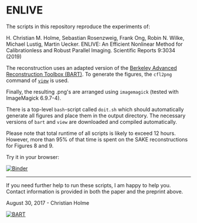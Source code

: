 # ENLIVE
The scripts in this repository reproduce the
experiments of:

H. Christian M. Holme, Sebastian Rosenzweig, Frank Ong, Robin N. Wilke, Michael Lustig,  Martin Uecker.
ENLIVE: An Efficient Nonlinear Method for Calibrationless and Robust Parallel Imaging.
Scientific Reports 9:3034 (2019)

The reconstruction uses an adapted version of the
[Berkeley Advanced Reconstruction Toolbox (BART)][1].
To generate the figures, the `cfl2png` command of
[`view`][2] is used.

Finally, the resulting .png's are arranged using
`imagemagick` (tested with ImageMagick 6.9.7-4).

There is a top-level `bash`-script called `doit.sh` which should automatically generate all figures and place them in the output directory. The necessary versions of `bart` and `view` are downloaded and compiled automatically.

Please note that total runtime of all scripts is likely to exceed 12 hours. However, more than 95% of that time  is spent on the SAKE reconstructions for Figures 8 and 9.



Try it in your browser:

[![Binder](https://mybinder.org/badge_logo.svg)](https://mybinder.org/v2/gh/mrirecon/enlive/master?filepath=Fig01-03_smallfov.ipynb)

------

If you need further help to run these scripts, I am happy to help you.
Contact information is provided in both the paper and the preprint above.

August 30, 2017 - Christian Holme

[1]: https://mrirecon.github.io/bart
[2]: https://github.com/mrirecon/view


[![BART](./bart.svg)](https://mrirecon.github.io/bart)


